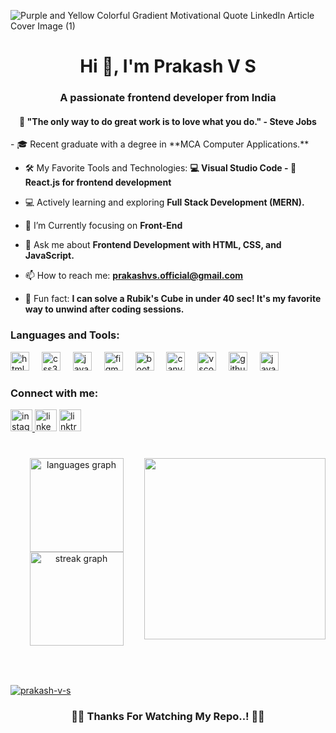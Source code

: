 ![Purple and Yellow Colorful Gradient Motivational Quote LinkedIn Article Cover Image (1)](https://github.com/Prakash-V-S/Prakash-V-S/assets/141955456/86bbffb2-beb7-41ed-bee7-efdf3ccecb9d)

<h1 align="center">Hi 👋, I'm Prakash V S</h1>
<h3 align="center">A passionate frontend developer from India</h3>
<h4 align="center">🌟 "The only way to do great work is to love what you do." - Steve Jobs</h4>
- 🎓 Recent graduate with a degree in **MCA Computer Applications.**

- 🛠️ My Favorite Tools and Technologies: **💻 Visual Studio Code - 🚀 React.js for frontend development**

- 💻 Actively learning and exploring **Full Stack Development (MERN).**

- 🌱 I’m Currently focusing on **Front-End**

- 💬 Ask me about **Frontend Development with HTML, CSS, and JavaScript.**

- 📫 How to reach me: **prakashvs.official@gmail.com**

- 🎲 Fun fact: **I can solve a Rubik's Cube in under 40 sec! It's my favorite way to unwind after coding sessions.**

###

<h3 align="left">Languages and Tools:</h3>
<div align="left">
  <img src="https://img.shields.io/badge/HTML5-E34F26?logo=html5&logoColor=white&style=for-the-badge" height="30" alt="html5 logo"  />
  <img width="12" />
  <img src="https://img.shields.io/badge/CSS3-1572B6?logo=css3&logoColor=white&style=for-the-badge" height="30" alt="css3 logo"  />
  <img width="12" />
  <img src="https://img.shields.io/badge/JavaScript-F7DF1E?logo=javascript&logoColor=black&style=for-the-badge" height="30" alt="javascript logo"  />
  <img width="12" />
  <img src="https://img.shields.io/badge/Figma-F24E1E?logo=figma&logoColor=white&style=for-the-badge" height="30" alt="figma logo"  />
  <img width="12" />
  <img src="https://img.shields.io/badge/Bootstrap-7952B3?logo=bootstrap&logoColor=white&style=for-the-badge" height="30" alt="bootstrap logo"  />
  <img width="12" />
  <img src="https://img.shields.io/badge/Canva-00C4CC?logo=canva&logoColor=black&style=for-the-badge" height="30" alt="canva logo"  />
  <img width="12" />
  <img src="https://img.shields.io/badge/Visual Studio Code-007ACC?logo=visualstudiocode&logoColor=white&style=for-the-badge" height="30" alt="vscode logo"  />
  <img width="12" />
  <img src="https://img.shields.io/badge/GitHub-181717?logo=github&logoColor=white&style=for-the-badge" height="30" alt="github logo"  />
  <img width="12" />
  <img src="https://cdn.jsdelivr.net/gh/devicons/devicon/icons/java/java-original.svg" height="30" alt="java logo"  />
</div>

###
<h3 align="left">Connect with me:</h3>
<div align="left">
  <a href="https://www.instagram.com/_prakash.vs_/" target="_blank">
    <img src="https://img.shields.io/static/v1?message=Instagram&logo=instagram&label=&color=E4405F&logoColor=white&labelColor=&style=for-the-badge" height="35" alt="instagram logo"  />
  </a>
  <img src="https://img.shields.io/static/v1?message=LinkedIn&logo=linkedin&label=&color=0077B5&logoColor=white&labelColor=&style=for-the-badge" height="35" alt="linkedin logo"  />
  <img src="https://img.shields.io/static/v1?message=Linktree&logo=linktree&label=&color=1de9b6&logoColor=white&labelColor=&style=for-the-badge" height="35" alt="linktree logo"  />
</div>

###

<br clear="both">

<img align="right" height="290" src="https://user-images.githubusercontent.com/74038190/235224431-e8c8c12e-6826-47f1-89fb-2ddad83b3abf.gif"  />


<div align="center">
  <img src="https://github-readme-stats.vercel.app/api/top-langs?username=prakash-V-S&locale=en&hide_title=false&layout=compact&card_width=320&langs_count=5&theme=dracula&hide_border=false&order=2" height="150" alt="languages graph"  />
  <img src="https://streak-stats.demolab.com?user=prakash-V-S&locale=en&mode=daily&theme=dracula&hide_border=false&border_radius=5&order=3" height="150" alt="streak graph"  />
</div>

###

<br clear="both">

###
###
<p align="left"> <a href="https://github-profile-trophy.vercel.app/?username=ryo-ma&theme=kimbie_dark"><img src="https://github-profile-trophy.vercel.app/?username=prakash-v-s" alt="prakash-v-s" /></a> </p>

###
<h3 align="center">🙏🏽 Thanks For Watching My Repo..! 🙏🏽</h3>

